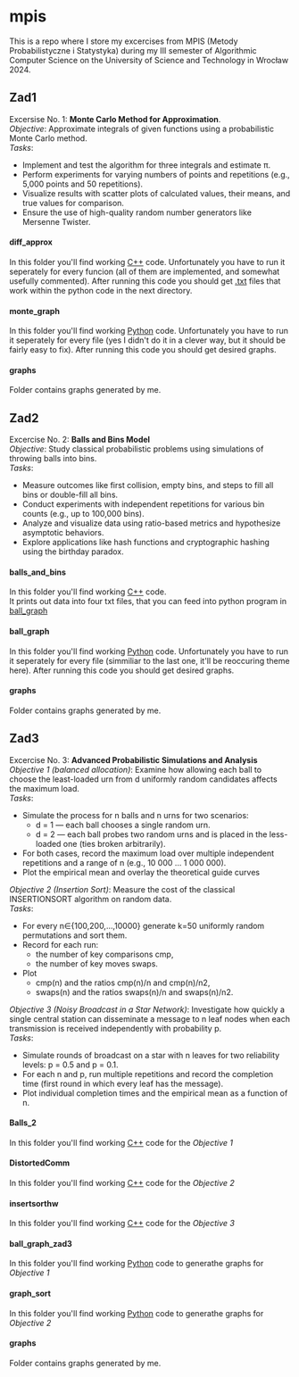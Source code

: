 # mpis
This is a repo where I store my excercises from MPIS (Metody Probabilistyczne i Statystyka) during my III semester of Algorithmic Computer Science on the University of Science and Technology in Wrocław 2024.

## Zad1 

Excersise No. 1: **Monte Carlo Method for Approximation**.  
*Objective*:  Approximate integrals of given functions using a probabilistic Monte Carlo method.  
*Tasks*:
  - Implement and test the algorithm for three integrals and estimate π.
  - Perform experiments for varying numbers of points and repetitions (e.g., 5,000 points and 50 repetitions).
  - Visualize results with scatter plots of calculated values, their means, and true values for comparison.
  - Ensure the use of high-quality random number generators like Mersenne Twister.

#### diff_approx
In this folder you'll find working <ins>C++</ins> code. Unfortunately you have to run it seperately for every funcion (all of them are implemented, and somewhat usefully commented). After running this code you should get <ins>.txt</ins> files that work within the python code in the next directory.  

#### monte_graph
In this folder you'll find working <ins>Python</ins> code. Unfortunately you have to run it seperately for every file (yes I didn't do it in a clever way, but it should be fairly easy to fix). After running this code you should get desired graphs.  

#### graphs
Folder contains graphs generated by me.  

## Zad2

Excercise No. 2: **Balls and Bins Model**  
*Objective*: Study classical probabilistic problems using simulations of throwing balls into bins.  
*Tasks*:
  - Measure outcomes like first collision, empty bins, and steps to fill all bins or double-fill all bins.
  - Conduct experiments with independent repetitions for various bin counts (e.g., up to 100,000 bins).
  - Analyze and visualize data using ratio-based metrics and hypothesize asymptotic behaviors.
  - Explore applications like hash functions and cryptographic hashing using the birthday paradox.

#### balls_and_bins
In this folder you'll find working <ins>C++</ins> code.  
It prints out data into four txt files, that you can feed into python program in <ins>ball_graph</ins>

#### ball_graph
In this folder you'll find working <ins>Python</ins> code. Unfortunately you have to run it seperately for every file (simmiliar to the last one, it'll be reoccuring theme here). After running this code you should get desired graphs.  

#### graphs
Folder contains graphs generated by me.  

## Zad3

Excercise No. 3: **Advanced Probabilistic Simulations and Analysis**  
*Objective 1 (balanced allocation)*: Examine how allowing each ball to choose the least-loaded urn from d uniformly random candidates affects the maximum load.  
*Tasks*:  
- Simulate the process for n balls and n urns for two scenarios:  
  - d = 1 — each ball chooses a single random urn.
  - d = 2 — each ball probes two random urns and is placed in the less-loaded one (ties broken arbitrarily).
- For both cases, record the maximum load​ over multiple independent repetitions and a range of n (e.g., 10 000 … 1 000 000).
- Plot the empirical mean​ and overlay the theoretical guide curves

*Objective 2 (Insertion Sort)*: Measure the cost of the classical INSERTIONSORT algorithm on random data.  
*Tasks*:  
- For every n∈{100,200,…,10000} generate k=50 uniformly random permutations and sort them.
- Record for each run:
  - the number of key comparisons cmp,
  - the number of key moves swaps.
- Plot
  - cmp(n) and the ratios cmp(n)/n and cmp(n)/n2,
  - swaps(n) and the ratios swaps(n)/n and swaps(n)/n2.

*Objective 3 (Noisy Broadcast in a Star Network)*: Investigate how quickly a single central station can disseminate a message to n leaf nodes when each transmission is received independently with probability p.  
*Tasks*:  
- Simulate rounds of broadcast on a star with n leaves for two reliability levels: p = 0.5 and p = 0.1.
- For each n and p, run multiple repetitions and record the completion time​ (first round in which every leaf has the message).
- Plot individual completion times and the empirical mean as a function of n.

#### Balls_2  
In this folder you'll find working <ins>C++</ins> code for the *Objective 1*
#### DistortedComm  
In this folder you'll find working <ins>C++</ins> code for the *Objective 2*
#### insertsorthw  
In this folder you'll find working <ins>C++</ins> code for the *Objective 3*
#### ball_graph_zad3  
In this folder you'll find working <ins>Python</ins> code to generathe graphs for *Objective 1*
#### graph_sort
In this folder you'll find working <ins>Python</ins> code to generathe graphs for *Objective 2*
#### graphs
Folder contains graphs generated by me.  
